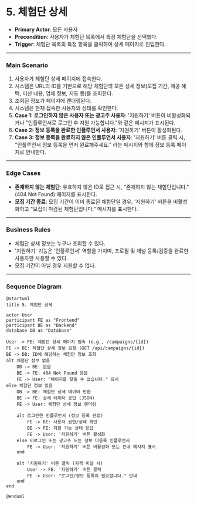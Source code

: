 # 5. 체험단 상세

- **Primary Actor**: 모든 사용자
- **Precondition**: 사용자가 체험단 목록에서 특정 체험단을 선택했다.
- **Trigger**: 체험단 목록의 특정 항목을 클릭하여 상세 페이지로 진입한다.

---

### Main Scenario

1. 사용자가 체험단 상세 페이지에 접속한다.
2. 시스템은 URL의 ID를 기반으로 해당 체험단의 모든 상세 정보(모집 기간, 제공 혜택, 미션 내용, 업체 정보, 지도 등)를 조회한다.
3. 조회된 정보가 페이지에 렌더링된다.
4. 시스템은 현재 접속한 사용자의 상태를 확인한다.
5. **Case 1: 로그인하지 않은 사용자 또는 광고주 사용자**: '지원하기' 버튼이 비활성화되거나 "인플루언서로 로그인 후 지원 가능합니다."와 같은 메시지가 표시된다.
6. **Case 2: 정보 등록을 완료한 인플루언서 사용자**: '지원하기' 버튼이 활성화된다.
7. **Case 3: 정보 등록을 완료하지 않은 인플루언서 사용자**: '지원하기' 버튼 클릭 시, "인플루언서 정보 등록을 먼저 완료해주세요." 라는 메시지와 함께 정보 등록 페이지로 안내한다.

---

### Edge Cases

- **존재하지 않는 체험단**: 유효하지 않은 ID로 접근 시, "존재하지 않는 체험단입니다." (404 Not Found) 페이지를 표시한다.
- **모집 기간 종료**: 모집 기간이 이미 종료된 체험단일 경우, '지원하기' 버튼을 비활성화하고 "모집이 마감된 체험단입니다." 메시지를 표시한다.

---

### Business Rules

- 체험단 상세 정보는 누구나 조회할 수 있다.
- '지원하기' 기능은 '인플루언서' 역할을 가지며, 프로필 및 채널 등록/검증을 완료한 사용자만 사용할 수 있다.
- 모집 기간이 아닐 경우 지원할 수 없다.

---

### Sequence Diagram

```plantuml
@startuml
title 5. 체험단 상세

actor User
participant FE as "Frontend"
participant BE as "Backend"
database DB as "Database"

User -> FE: 체험단 상세 페이지 접속 (e.g., /campaigns/{id})
FE -> BE: 체험단 상세 정보 요청 (GET /api/campaigns/{id})
BE -> DB: ID에 해당하는 체험단 정보 조회
alt 체험단 정보 없음
    DB -> BE: 없음
    BE -> FE: 404 Not Found 응답
    FE -> User: "페이지를 찾을 수 없습니다." 표시
else 체험단 정보 있음
    DB -> BE: 체험단 상세 데이터 반환
    BE -> FE: 상세 데이터 응답 (JSON)
    FE -> User: 체험단 상세 정보 렌더링

    alt 로그인한 인플루언서 (정보 등록 완료)
        FE -> BE: 사용자 권한/상태 확인
        BE -> FE: 지원 가능 상태 응답
        FE -> User: '지원하기' 버튼 활성화
    else 비로그인 또는 광고주 또는 정보 미등록 인플루언서
        FE -> User: '지원하기' 버튼 비활성화 또는 안내 메시지 표시
    end

    alt '지원하기' 버튼 클릭 (자격 미달 시)
        User -> FE: '지원하기' 버튼 클릭
        FE -> User: "로그인/정보 등록이 필요합니다." 안내
    end
end

@enduml
```
